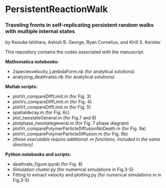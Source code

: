 # PersistentReactionWalk

### Traveling fronts in self-replicating persistent random walks with multiple internal states
by Keisuke Ishihara, Ashish B. George, Ryan Cornelius, and Kirill S. Korolev


This repository contains the codes associated with the manuscript.

**Mathematica notebooks:**

* 2speciesvelocity_LambdaForm.nb (for analytical solutions)
* analyzing_deathrates.nb (for analytical solutions)

**Matlab scripts:**

* plotVr_compareDiffLimit.m (for Fig. 3)
* plotVv_compareDiffLimit.m (for Fig. 4)
* plotVf_compareDiffLimit.m (for Fig. 5)
* spatialdecay.m (for Fig. 6c)
* plot_twostateGeneral.m (for Fig.7 and 8)
* plotphase_twostategeneral.m (for Fig. 7 phase diagram)
* plotVr_comparePolymerParticleDiffusionNoDeath.m (for Fig. 9a)
* plotVr_comparePolymerParticleDiffusion.m (for Fig. 9b)
* _(these executable require additional .m functions, included in the same directory)_

**Python notebooks and scripts:**

* deathrate_figure.ipynb (for Fig. 8)
* Simulation cluster.py (for numerical simulations in Fig.3-5)
* Fitting to extract velocity and plotting.py (for numerical simulations in in Fig.3-5)